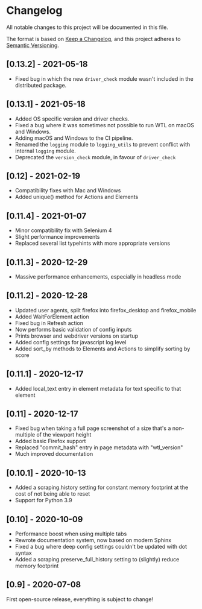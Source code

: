 # Changelog
All notable changes to this project will be documented in this file.

The format is based on [Keep a Changelog](https://keepachangelog.com/en/1.0.0/),
and this project adheres to [Semantic Versioning](https://semver.org/spec/v2.0.0.html).

## [0.13.2] - 2021-05-18
 - Fixed bug in which the new `driver_check` module wasn't included in the distributed package.

## [0.13.1] - 2021-05-18
 - Added OS specific version and driver checks.
 - Fixed a bug where it was sometimes not possible to run WTL on macOS and Windows.
 - Adding macOS and Windows to the CI pipeline.
 - Renamed the `logging` module to `logging_utils` to prevent conflict with internal `logging` module.
 - Deprecated the `version_check` module, in favour of `driver_check`

## [0.12] - 2021-02-19
 - Compatibility fixes with Mac and Windows
 - Added unique() method for Actions and Elements

## [0.11.4] - 2021-01-07
- Minor compatibility fix with Selenium 4
- Slight performance improvements
- Replaced several list typehints with more appropriate versions

## [0.11.3] - 2020-12-29
- Massive performance enhancements, especially in headless mode

## [0.11.2] - 2020-12-28
- Updated user agents, split firefox into firefox_desktop and firefox_mobile
- Added WaitForElement action
- Fixed bug in Refresh action
- Now performs basic validation of config inputs
- Prints browser and webdriver versions on startup
- Added config settings for javascript log level
- Added sort_by methods to Elements and Actions to simplify sorting by score

## [0.11.1] - 2020-12-17
- Added local_text entry in element metadata for text specific to that element

## [0.11] - 2020-12-17
- Fixed bug when taking a full page screenshot of a size that's a non-multiple of the viewport height
- Added basic Firefox support
- Replaced "commit_hash" entry in page metadata with "wtl_version"
- Much improved documentation

## [0.10.1] - 2020-10-13
- Added a scraping.history setting for constant memory footprint at the cost of not being able to reset
- Support for Python 3.9

## [0.10] - 2020-10-09
- Performance boost when using multiple tabs
- Rewrote documentation system, now based on modern Sphinx
- Fixed a bug where deep config settings couldn't be updated with dot syntax
- Added a scraping.preserve_full_history setting to (slightly) reduce memory footprint

## [0.9] - 2020-07-08
First open-source release, everything is subject to change!
